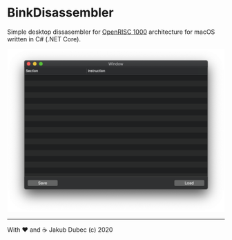 ﻿# BinkDisassembler

Simple desktop dissasembler for [OpenRISC 1000](https://openrisc.io/) architecture for macOS written in C# (.NET Core).

![](docs/screenshots/MainWindow.png)

---
With ❤️ and ☕️ Jakub Dubec (c) 2020